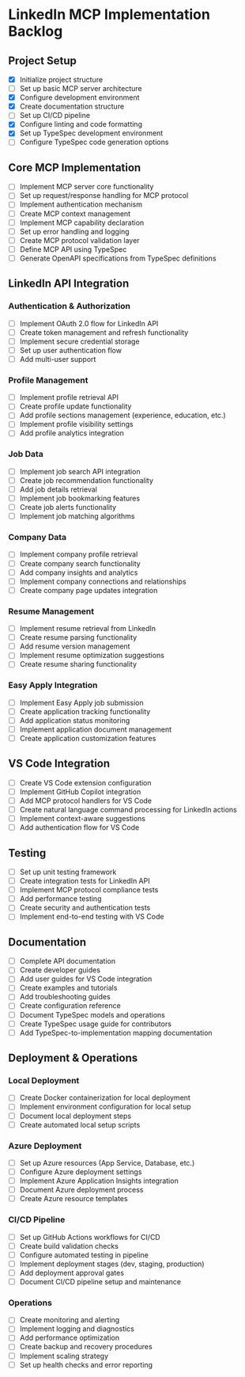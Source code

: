 # LinkedIn MCP Implementation Backlog

## Project Setup

- [x] Initialize project structure
- [ ] Set up basic MCP server architecture
- [x] Configure development environment
- [x] Create documentation structure
- [ ] Set up CI/CD pipeline
- [x] Configure linting and code formatting
- [x] Set up TypeSpec development environment
- [ ] Configure TypeSpec code generation options

## Core MCP Implementation

- [ ] Implement MCP server core functionality
- [ ] Set up request/response handling for MCP protocol
- [ ] Implement authentication mechanism
- [ ] Create MCP context management
- [ ] Implement MCP capability declaration
- [ ] Set up error handling and logging
- [ ] Create MCP protocol validation layer
- [ ] Define MCP API using TypeSpec
- [ ] Generate OpenAPI specifications from TypeSpec definitions

## LinkedIn API Integration

### Authentication & Authorization

- [ ] Implement OAuth 2.0 flow for LinkedIn API
- [ ] Create token management and refresh functionality
- [ ] Implement secure credential storage
- [ ] Set up user authentication flow
- [ ] Add multi-user support

### Profile Management

- [ ] Implement profile retrieval API
- [ ] Create profile update functionality
- [ ] Add profile sections management (experience, education, etc.)
- [ ] Implement profile visibility settings
- [ ] Add profile analytics integration

### Job Data

- [ ] Implement job search API integration
- [ ] Create job recommendation functionality
- [ ] Add job details retrieval
- [ ] Implement job bookmarking features
- [ ] Create job alerts functionality
- [ ] Implement job matching algorithms

### Company Data

- [ ] Implement company profile retrieval
- [ ] Create company search functionality
- [ ] Add company insights and analytics
- [ ] Implement company connections and relationships
- [ ] Create company page updates integration

### Resume Management

- [ ] Implement resume retrieval from LinkedIn
- [ ] Create resume parsing functionality
- [ ] Add resume version management
- [ ] Implement resume optimization suggestions
- [ ] Create resume sharing functionality

### Easy Apply Integration

- [ ] Implement Easy Apply job submission
- [ ] Create application tracking functionality
- [ ] Add application status monitoring
- [ ] Implement application document management
- [ ] Create application customization features

## VS Code Integration

- [ ] Create VS Code extension configuration
- [ ] Implement GitHub Copilot integration
- [ ] Add MCP protocol handlers for VS Code
- [ ] Create natural language command processing for LinkedIn actions
- [ ] Implement context-aware suggestions
- [ ] Add authentication flow for VS Code

## Testing

- [ ] Set up unit testing framework
- [ ] Create integration tests for LinkedIn API
- [ ] Implement MCP protocol compliance tests
- [ ] Add performance testing
- [ ] Create security and authentication tests
- [ ] Implement end-to-end testing with VS Code

## Documentation

- [ ] Complete API documentation
- [ ] Create developer guides
- [ ] Add user guides for VS Code integration
- [ ] Create examples and tutorials
- [ ] Add troubleshooting guides
- [ ] Create configuration reference
- [ ] Document TypeSpec models and operations
- [ ] Create TypeSpec usage guide for contributors
- [ ] Add TypeSpec-to-implementation mapping documentation

## Deployment & Operations

### Local Deployment
- [ ] Create Docker containerization for local deployment
- [ ] Implement environment configuration for local setup
- [ ] Document local deployment steps
- [ ] Create automated local setup scripts

### Azure Deployment
- [ ] Set up Azure resources (App Service, Database, etc.)
- [ ] Configure Azure deployment settings
- [ ] Implement Azure Application Insights integration
- [ ] Document Azure deployment process
- [ ] Create Azure resource templates

### CI/CD Pipeline
- [ ] Set up GitHub Actions workflows for CI/CD
- [ ] Create build validation checks
- [ ] Configure automated testing in pipeline
- [ ] Implement deployment stages (dev, staging, production)
- [ ] Add deployment approval gates
- [ ] Document CI/CD pipeline setup and maintenance

### Operations
- [ ] Create monitoring and alerting
- [ ] Implement logging and diagnostics
- [ ] Add performance optimization
- [ ] Create backup and recovery procedures
- [ ] Implement scaling strategy
- [ ] Set up health checks and error reporting